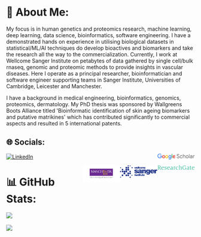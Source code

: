 # 💫 About Me:
My focus is in human genetics and proteomics research, machine learning, deep learning, data science, bioinformatics, software engineering. I have a demonstrated hands on experience in utilising biological datasets in statistical/ML/AI techniques do develop bioactives and biomarkers and take the research all the way to the commercialization. Currently, I work at Wellcome Sanger Institute on petabytes of data gathered by single cell/bulk rnaseq, genomic and proteomic methods to provide insights in vascular diseases. Here I operate as a principal researcher, bioinformatician and software engineer supporting teams in Sanger Institute, Universities of Cambridge, Leicester and Manchester.

I have a background in medical engineering, bioinformatics, genomics, proteomics, dermatology. My PhD thesis was sponsored by Wallgreens Boots Alliance titled 'Bioinformatic identification of skin ageing biomarkers and putative matrikines' which has contributed significantly to commercial aspects and resulted in 5 international patents. 

## 🌐 Socials:
[![LinkedIn](https://img.shields.io/badge/LinkedIn-%230077B5.svg?logo=linkedin&logoColor=white)](https://www.linkedin.com/in/maxozo/)
[<img style="float: right;" src="https://github.com/maxozo/maxozo/blob/main/index.png"  width="100">](https://scholar.google.com/citations?user=9fwjg3MAAAAJ&hl=en&authuser=1)

[<img style="float: right;" src="https://github.com/maxozo/maxozo/blob/main/RG.png"  width="100">](https://www.researchgate.net/profile/Matiss-Ozols-2)

[<img style="float: right;" src="https://github.com/maxozo/maxozo/blob/main/sanger.png"  width="100">](https://www.sanger.ac.uk/person/ozols-matiss/)

[<img style="float: right;" src="https://github.com/maxozo/maxozo/blob/main/MCR.png"  width="100">](https://research.manchester.ac.uk/en/persons/matiss.ozols)

# 📊 GitHub Stats:
![](https://github-readme-streak-stats.herokuapp.com/?user=maxozo&theme=dark&hide_border=false)<br/>

[![](https://visitcount.itsvg.in/api?id=maxozo&label=Profile%20Views&color=6&icon=1&pretty=false)](https://visitcount.itsvg.in)